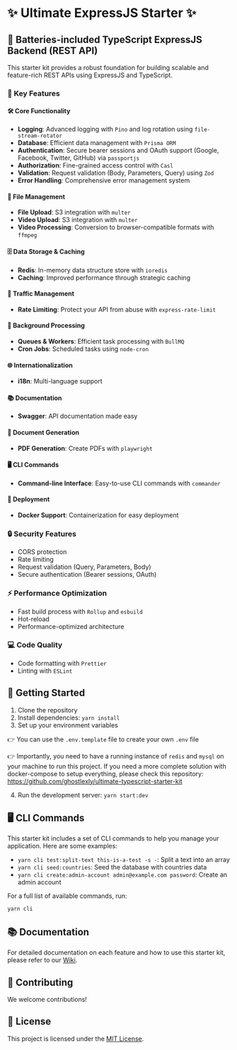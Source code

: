# ✨ Ultimate ExpressJS Starter ✨

## 🚀 Batteries-included TypeScript ExpressJS Backend (REST API)

This starter kit provides a robust foundation for building scalable and feature-rich REST APIs using ExpressJS and TypeScript.

### 🌟 Key Features

#### 🛠 Core Functionality

- **Logging**: Advanced logging with `Pino` and log rotation using `file-stream-rotator`
- **Database**: Efficient data management with `Prisma ORM`
- **Authentication**: Secure bearer sessions and OAuth support (Google, Facebook, Twitter, GitHub) via `passportjs`
- **Authorization**: Fine-grained access control with `Casl`
- **Validation**: Request validation (Body, Parameters, Query) using `Zod`
- **Error Handling**: Comprehensive error management system

#### 📁 File Management

- **File Upload**: S3 integration with `multer`
- **Video Upload**: S3 integration with `multer`
- **Video Processing**: Conversion to browser-compatible formats with `ffmpeg`

#### 🗄 Data Storage & Caching

- **Redis**: In-memory data structure store with `ioredis`
- **Caching**: Improved performance through strategic caching

#### 🚦 Traffic Management

- **Rate Limiting**: Protect your API from abuse with `express-rate-limit`

#### 🔧 Background Processing

- **Queues & Workers**: Efficient task processing with `BullMQ`
- **Cron Jobs**: Scheduled tasks using `node-cron`

#### 🌐 Internationalization

- **i18n**: Multi-language support

#### 📚 Documentation

- **Swagger**: API documentation made easy

#### 📄 Document Generation

- **PDF Generation**: Create PDFs with `playwright`

#### 🖥️ CLI Commands

- **Command-line Interface**: Easy-to-use CLI commands with `commander`

#### 🐳 Deployment

- **Docker Support**: Containerization for easy deployment

### 🔒 Security Features

- CORS protection
- Rate limiting
- Request validation (Query, Parameters, Body)
- Secure authentication (Bearer sessions, OAuth)

### ⚡ Performance Optimization

- Fast build process with `Rollup` and `esbuild`
- Hot-reload
- Performance-optimized architecture

### 💻 Code Quality

- Code formatting with `Prettier`
- Linting with `ESLint`

## 🚀 Getting Started

1. Clone the repository
2. Install dependencies: `yarn install`
3. Set up your environment variables

👉 You can use the `.env.template` file to create your own `.env` file

👉 Importantly, you need to have a running instance of `redis` and `mysql` on your machine to run this project.
If you need a more complete solution with docker-compose to setup everything, please check this repository: https://github.com/ghostlexly/ultimate-typescript-starter-kit

4. Run the development server: `yarn start:dev`

## 🖥️ CLI Commands

This starter kit includes a set of CLI commands to help you manage your application. Here are some examples:

- `yarn cli test:split-text this-is-a-test -s -`: Split a text into an array
- `yarn cli seed:countries`: Seed the database with countries data
- `yarn cli create:admin-account admin@example.com password`: Create an admin account

For a full list of available commands, run:

```bash
yarn cli
```

## 📚 Documentation

For detailed documentation on each feature and how to use this starter kit, please refer to our [Wiki](#).

## 🤝 Contributing

We welcome contributions!

## 📄 License

This project is licensed under the [MIT License](#).
